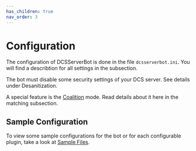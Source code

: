 ```yaml
---
has_children: true
nav_order: 3
---
```


# Configuration

The configuration of DCSServerBot is done in the file `dcsserverbot.ini`.
You will find a describtion for all settings in the subsection.

The bot must disable some security settings of your DCS server. See details under Desanitization.

A special feature is the [Coalition] mode. Read details about it here in the matching subsection.

## Sample Configuration

To view some sample configurations for the bot or for each configurable plugin, take a look at [Sample Files].

[Sample Files]: config-files.md
[Coalition]: coalitions.md
